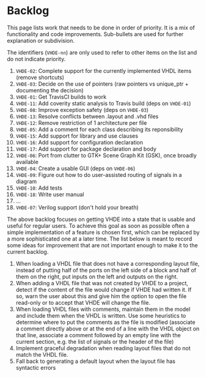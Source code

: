 # Backlog

This page lists work that needs to be done in order of priority. It is a mix of
functionality and code improvements. Sub-bullets are used for further
explanation or subdivision.

The identifiers (`VHDE-nn`) are only used to refer to other items on the list
and do not indicate priority.

1. `VHDE-02`: Complete support for the currently implemented VHDL items (remove shortcuts)
1. `VHDE-03`: Decide on the use of pointers (raw pointers vs unique_ptr + documenting the decision)
1. `VHDE-01`: Get TravisCI builds to work
1. `VHDE-11`: Add coverity static analysis to Travis build (deps on `VHDE-01`)
1. `VHDE-08`: Improve exception safety (deps on `VHDE-03`)
1. `VHDE-13`: Resolve conflicts between .layout and .vhd files
1. `VHDE-12`: Remove restriction of 1 architecture per file
1. `VHDE-05`: Add a comment for each class describing its reponsibility
1. `VHDE-15`: Add support for library and use clauses
1. `VHDE-16`: Add support for configuration declaration
1. `VHDE-17`: Add support for package declaration and body
1. `VHDE-06`: Port from clutter to GTK+ Scene Graph Kit (GSK), once broadly available
1. `VHDE-04`: Create a usable GUI (deps on `VHDE-06`)
1. `VHDE-09`: Figure out how to do user-assisted routing of signals in a diagram
1. `VHDE-10`: Add tests
1. `VHDE-18`: Write user manual
1. ...
1. `VHDE-07`: Verilog support (don't hold your breath)

The above backlog focuses on getting VHDE into a state that is usable and
useful for regular users. To achieve this goal as soon as possible often a
simple implementation of a feature is chosen first, which can be replaced by a
more sophisticated one at a later time. The list below is meant to record some
ideas for improvement that are not important enough to make it to the current
backlog.

1. When loading a VHDL file that does not have a corresponding layout file,
   instead of putting half of the ports on the left side of a block and half of
   them on the right, put inputs on the left and outputs on the right.
1. When adding a VHDL file that was not created by VHDE to a project, detect if
   the content of the file would change if VHDE had written it. If so, warn the
   user about this and give him the option to open the file read-only or to
   accept that VHDE will change the file.
1. When loading VHDL files with comments, maintain them in the model and
   include them when the VHDL is written. Use some heuristics to determine
   where to put the comments as the file is modified (associate a comment
   directly above or at the end of a line with the VHDL object on that line,
   associate a comment followed by an empty line with the current section, e.g.
   the list of signals or the header of the file)
1. Implement graceful degradation when reading layout files that do not match
   the VHDL file. 
1. Fall back to generating a default layout when the layout file has syntactic
   errors
